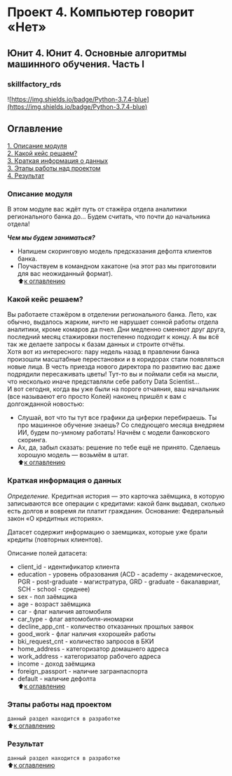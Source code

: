 # Проект 4. Компьютер говорит «Нет»
## Юнит 4. Юнит 4. Основные алгоритмы машинного обучения. Часть I   
### skillfactory_rds  
![https://img.shields.io/badge/Python-3.7.4-blue](https://img.shields.io/badge/Python-3.7.4-blue)

## Оглавление  
[1. Описание модуля](https://github.com/alex-sokolov2011/my_study/blob/master/SkillFactory/DST_10/unit_4/rds_4/README.md#Описание-модуля)  
[2. Какой кейс решаем?](https://github.com/alex-sokolov2011/my_study/blob/master/SkillFactory/DST_10/unit_4/rds_4/README.md#Какой-кейс-решаем?)  
[3. Краткая информация о данных](https://github.com/alex-sokolov2011/my_study/blob/master/SkillFactory/DST_10/unit_4/rds_4/README.md#Краткая-информация-о-данных)  
[3. Этапы работы над проектом](https://github.com/alex-sokolov2011/my_study/blob/master/SkillFactory/DST_10/unit_4/rds_4/README.md#Этапы-работы-над-проектом)  
[4. Результат](https://github.com/alex-sokolov2011/my_study/blob/master/SkillFactory/DST_10/unit_4/rds_4/README.md#Результат)  

### Описание модуля  
В этом модуле вас ждёт путь от стажёра отдела аналитики регионального банка до… Будем считать, что почти до начальника отдела!  

***Чем мы будем заниматься?***  
- Напишем скоринговую модель предсказания дефолта клиентов банка.  
- Поучаствуем в командном хакатоне (на этот раз мы приготовили для вас неожиданный формат).  
:arrow_up:[к оглавлению](https://github.com/alex-sokolov2011/my_study/blob/master/SkillFactory/DST_10/unit_4/rds_4/README.md#Оглавление)

### Какой кейс решаем?
Вы работаете стажёром в отделении регионального банка. Лето, как обычно, выдалось жарким, ничто не нарушает сонной работы отдела аналитики, кроме комаров да пчел. Дни медленно сменяют друг друга, последний месяц стажировки постепенно подходит к концу. А вы всё так же делаете запросы к базам данных и строите отчёты.  
Хотя вот из интересного: пару недель назад в правлении банка произошли масштабные перестановки и в коридорах стали появляться новые лица. В честь приезда нового директора по развитию вас даже подрядили пересаживать цветы! Тут-то вы и поймали себя на мысли, что несколько иначе представляли себе работу Data Scientist…  
И вот сегодня, когда вы уже были на пороге отчаяния, ваш начальник (все называеют его просто Колей) наконец пришёл к вам с долгожданной новостью:  
- Слушай, вот что ты тут все графики да циферки перебираешь. Ты про машинное обучение знаешь? Со следующего месяца внедряем ИИ, будем по-умному работать! Начнём с модели банковского скоринга.  
- Ах, да, забыл сказать: решение по тебе ещё не принято. Сделаешь хорошую модель — возьмём в штат.  
:arrow_up:[к оглавлению](https://github.com/alex-sokolov2011/my_study/blob/master/SkillFactory/DST_10/unit_4/rds_4/README.md#Оглавление)

### Краткая информация о данных
*Определение.* Кредитная история — это карточка заёмщика, в которую записываются все операции с кредитами: какой банк выдавал, сколько есть долгов и вовремя ли платит гражданин. Основание: Федеральный закон «О кредитных историях».  

Датасет содержит информацию о заемщиках, которые уже брали кредиты (повторных клиентов).  

Описание полей датасета:  
- client_id	- идентификатор клиента  
- education	- уровень образования (ACD - academy - академическое, PGR - post-graduate - магистратура, GRD - graduate - бакалавриат, SCH - school - среднее)  
- sex	- пол заёмщика  
- age	- возраст заёмщика  
- car	- флаг наличия автомобиля  
- car_type	- флаг автомобиля-иномарки  
- decline_app_cnt	- количество отказанных прошлых заявок  
- good_work	- флаг наличия «хорошей» работы  
- bki_request_cnt	- количество запросов в БКИ  
- home_address	- категоризатор домашнего адреса  
- work_address	- категоризатор рабочего адреса  
- income	- доход заёмщика  
- foreign_passport	- наличие загранпаспорта  
- default	- наличие дефолта  
:arrow_up:[к оглавлению](https://github.com/alex-sokolov2011/my_study/blob/master/SkillFactory/DST_10/unit_4/rds_4/README.md#Оглавление)

### Этапы работы над проектом  
`данный раздел находится в разработке`  
:arrow_up:[к оглавлению](https://github.com/alex-sokolov2011/my_study/blob/master/SkillFactory/DST_10/unit_4/rds_4/README.md#Оглавление)

### Результат  
`данный раздел находится в разработке`  
:arrow_up:[к оглавлению](https://github.com/alex-sokolov2011/my_study/blob/master/SkillFactory/DST_10/unit_4/rds_4/README.md#Оглавление)
